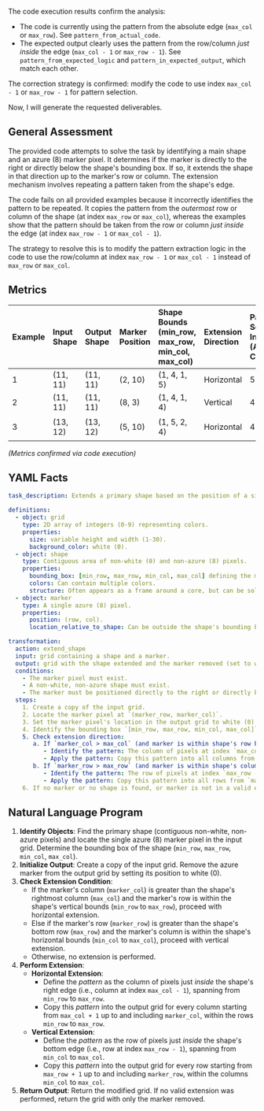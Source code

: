 The code execution results confirm the analysis:
*   The code is currently using the pattern from the absolute edge (`max_col` or `max_row`). See `pattern_from_actual_code`.
*   The expected output clearly uses the pattern from the row/column *just inside* the edge (`max_col - 1` or `max_row - 1`). See `pattern_from_expected_logic` and `pattern_in_expected_output`, which match each other.

The correction strategy is confirmed: modify the code to use index `max_col - 1` or `max_row - 1` for pattern selection.

Now, I will generate the requested deliverables.
## General Assessment

The provided code attempts to solve the task by identifying a main shape and an azure (8) marker pixel. It determines if the marker is directly to the right or directly below the shape's bounding box. If so, it extends the shape in that direction up to the marker's row or column. The extension mechanism involves repeating a pattern taken from the shape's edge.

The code fails on all provided examples because it incorrectly identifies the pattern to be repeated. It copies the pattern from the *outermost* row or column of the shape (at index `max_row` or `max_col`), whereas the examples show that the pattern should be taken from the row or column *just inside* the edge (at index `max_row - 1` or `max_col - 1`).

The strategy to resolve this is to modify the pattern extraction logic in the code to use the row/column at index `max_row - 1` or `max_col - 1` instead of `max_row` or `max_col`.

## Metrics

| Example | Input Shape | Output Shape | Marker Position | Shape Bounds (min_row, max_row, min_col, max_col) | Extension Direction | Pattern Source Index (Actual Code) | Pattern Source Index (Expected) | Pattern Used (Actual Code) | Pattern Used (Expected) | Match | Pixels Off |
| :------ | :---------- | :----------- | :-------------- | :-------------------------------------------------- | :-------------------- | :--------------------------------- | :------------------------------ | :------------------------- | :---------------------- | :---- | :--------- |
| 1       | (11, 11)    | (11, 11)     | (2, 10)         | (1, 4, 1, 5)                                        | Horizontal            | 5                                  | 4                               | `[3, 3, 3, 3]`             | `[3, 2, 2, 3]`          | False | 10         |
| 2       | (11, 11)    | (11, 11)     | (8, 3)          | (1, 4, 1, 4)                                        | Vertical              | 4                                  | 3                               | `[2, 2, 2, 2]`             | `[2, 1, 1, 2]`          | False | 8          |
| 3       | (13, 12)    | (13, 12)     | (5, 10)         | (1, 5, 2, 4)                                        | Horizontal            | 4                                  | 3                               | `[1, 1, 1, 1, 1]`          | `[1, 6, 6, 6, 1]`       | False | 18         |

*(Metrics confirmed via code execution)*

## YAML Facts


```yaml
task_description: Extends a primary shape based on the position of a single azure marker pixel. The marker indicates the target extent of the extension.

definitions:
  - object: grid
    type: 2D array of integers (0-9) representing colors.
    properties:
      size: variable height and width (1-30).
      background_color: white (0).
  - object: shape
    type: Contiguous area of non-white (0) and non-azure (8) pixels.
    properties:
      bounding_box: [min_row, max_row, min_col, max_col] defining the minimum rectangle enclosing the shape.
      colors: Can contain multiple colors.
      structure: Often appears as a frame around a core, but can be solid.
  - object: marker
    type: A single azure (8) pixel.
    properties:
      position: (row, col).
      location_relative_to_shape: Can be outside the shape's bounding box. Specifically, in these examples, it's either directly to the right (same row range as shape, column > max_col) or directly below (same column range as shape, row > max_row).

transformation:
  action: extend_shape
  input: grid containing a shape and a marker.
  output: grid with the shape extended and the marker removed (set to white).
  conditions:
    - The marker pixel must exist.
    - A non-white, non-azure shape must exist.
    - The marker must be positioned directly to the right or directly below the shape's bounding box.
  steps:
    1. Create a copy of the input grid.
    2. Locate the marker pixel at `(marker_row, marker_col)`.
    3. Set the marker pixel's location in the output grid to white (0).
    4. Identify the bounding box `[min_row, max_row, min_col, max_col]` of the shape (pixels != 0 and != 8).
    5. Check extension direction:
       a. If `marker_col > max_col` (and marker is within shape's row bounds): Horizontal extension.
          - Identify the pattern: The column of pixels at index `max_col - 1` within the shape's row bounds (`grid[min_row : max_row + 1, max_col - 1]`).
          - Apply the pattern: Copy this pattern into all columns from `max_col + 1` up to and including `marker_col` in the output grid, within the shape's row bounds.
       b. If `marker_row > max_row` (and marker is within shape's column bounds): Vertical extension.
          - Identify the pattern: The row of pixels at index `max_row - 1` within the shape's column bounds (`grid[max_row - 1, min_col : max_col + 1]`).
          - Apply the pattern: Copy this pattern into all rows from `max_row + 1` up to and including `marker_row` in the output grid, within the shape's column bounds.
    6. If no marker or no shape is found, or marker is not in a valid extension position, return the grid with only the marker removed (if present).

```


## Natural Language Program

1.  **Identify Objects**: Find the primary shape (contiguous non-white, non-azure pixels) and locate the single azure (8) marker pixel in the input grid. Determine the bounding box of the shape (`min_row`, `max_row`, `min_col`, `max_col`).
2.  **Initialize Output**: Create a copy of the input grid. Remove the azure marker from the output grid by setting its position to white (0).
3.  **Check Extension Condition**:
    *   If the marker's column (`marker_col`) is greater than the shape's rightmost column (`max_col`) and the marker's row is within the shape's vertical bounds (`min_row` to `max_row`), proceed with horizontal extension.
    *   Else if the marker's row (`marker_row`) is greater than the shape's bottom row (`max_row`) and the marker's column is within the shape's horizontal bounds (`min_col` to `max_col`), proceed with vertical extension.
    *   Otherwise, no extension is performed.
4.  **Perform Extension**:
    *   **Horizontal Extension**:
        *   Define the *pattern* as the column of pixels just *inside* the shape's right edge (i.e., column at index `max_col - 1`), spanning from `min_row` to `max_row`.
        *   Copy this *pattern* into the output grid for every column starting from `max_col + 1` up to and including `marker_col`, within the rows `min_row` to `max_row`.
    *   **Vertical Extension**:
        *   Define the *pattern* as the row of pixels just *inside* the shape's bottom edge (i.e., row at index `max_row - 1`), spanning from `min_col` to `max_col`.
        *   Copy this *pattern* into the output grid for every row starting from `max_row + 1` up to and including `marker_row`, within the columns `min_col` to `max_col`.
5.  **Return Output**: Return the modified grid. If no valid extension was performed, return the grid with only the marker removed.